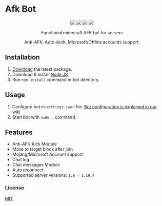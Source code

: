 # Afk Bot
<p align="center"> 
    <img src="https://img.shields.io/github/issues/urfate/afk-bot">
    <img src="https://img.shields.io/github/forks/urfate/afk-bot">
    <img src="https://img.shields.io/github/stars/urfate/afk-bot">
    <img src="https://img.shields.io/github/license/urfate/afk-bot">
</p>

<p align="center">
    Functional minecraft AFK bot for servers
</p>

<p align="center">
    Anti-AFK, Auto-Auth, Microsoft/Offline accounts support.
</p>

## Installation

 1. [Download](https://github.com/urFate/Afk-Bot/tags) the latest package.
 2. Download & install [Node.JS](https://nodejs.org/en/download/)
 3. Run `npm install` command in bot directory.
 
 ## Usage
 
 1. Configure bot in `settings.json` file. [Bot configuration is explained in our wiki](https://urfate.gitbook.io/afk-bot/bot-configuration)
 2. Start bot with `node .` command.

## Features

 - Anti-AFK Kick Module
 - Move to target block after join
 - Mojang/Microsoft Account support
 - Chat log
 - Chat messages Module
 - Auto reconnect
 - Supported server versions: `1.8 - 1.19.4`
 
 ### License
 [MIT](https://github.com/urFate/Afk-Bot/blob/main/LICENSE)

